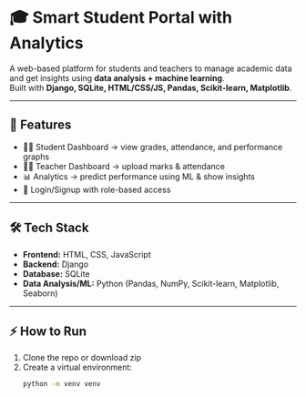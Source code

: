 # 🎓 Smart Student Portal with Analytics

A web-based platform for students and teachers to manage academic data and get insights using **data analysis + machine learning**.  
Built with **Django, SQLite, HTML/CSS/JS, Pandas, Scikit-learn, Matplotlib**.

---

## 🚀 Features
- 👩‍🎓 Student Dashboard → view grades, attendance, and performance graphs  
- 👨‍🏫 Teacher Dashboard → upload marks & attendance  
- 📊 Analytics → predict performance using ML & show insights  
- 🔐 Login/Signup with role-based access  

---

## 🛠️ Tech Stack
- **Frontend:** HTML, CSS, JavaScript  
- **Backend:** Django  
- **Database:** SQLite  
- **Data Analysis/ML:** Python (Pandas, NumPy, Scikit-learn, Matplotlib, Seaborn)  

---

## ⚡ How to Run
1. Clone the repo or download zip  
2. Create a virtual environment:  
   ```bash
   python -m venv venv
